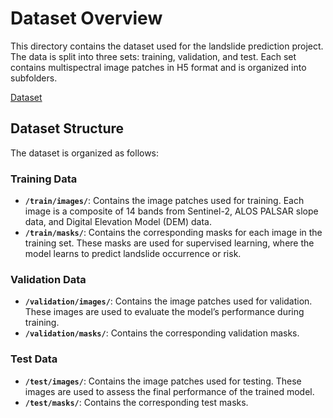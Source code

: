 # Dataset Overview

This directory contains the dataset used for the landslide prediction project. The data is split into three sets: training, validation, and test. Each set contains multispectral image patches in H5 format and is organized into subfolders.

[Dataset](https://drive.google.com/drive/folders/1Xz4ZYCyQBUJIwn5PLON42LclyB-xG0I1?usp=sharing)

## Dataset Structure

The dataset is organized as follows:

### Training Data

- **`/train/images/`**: Contains the image patches used for training. Each image is a composite of 14 bands from Sentinel-2, ALOS PALSAR slope data, and Digital Elevation Model (DEM) data.
- **`/train/masks/`**: Contains the corresponding masks for each image in the training set. These masks are used for supervised learning, where the model learns to predict landslide occurrence or risk.

### Validation Data

- **`/validation/images/`**: Contains the image patches used for validation. These images are used to evaluate the model’s performance during training.
- **`/validation/masks/`**: Contains the corresponding validation masks.

### Test Data

- **`/test/images/`**: Contains the image patches used for testing. These images are used to assess the final performance of the trained model.
- **`/test/masks/`**: Contains the corresponding test masks.


